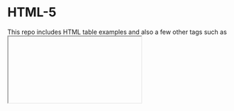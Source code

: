 # HTML-5
This repo includes HTML table examples and also a few other tags such as <iframe>, <sub>, <sup>, <address>, <blockquote> and <cite>.
